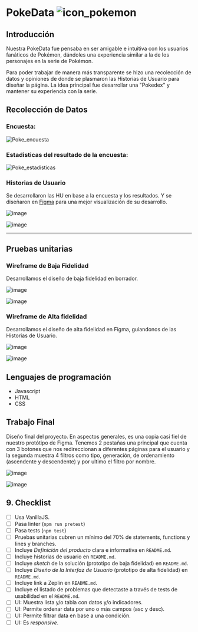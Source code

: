 # PokeData ![icon_pokemon](https://github.com/MeliDlc/DEV007-data-lovers/assets/129780351/04927e2a-ff64-46cd-b47c-0ed51efb4f34)



## Introducción

Nuestra PokeData fue pensaba en ser amigable e intuitiva con los usuarios fanáticos de Pokémon, dándoles una experiencia similar a la de los personajes en la serie de Pokémon.

Para poder trabajar de manera más transparente se hizo una recolección de datos y opiniones de donde se plasmaron las Historias de Usuario para diseñar la página. La idea principal fue desarrollar una "Pokedex" y mantener su experiencia con la serie.

## Recolección de Datos

### Encuesta:

![Poke_encuesta](https://github.com/MeliDlc/DEV007-data-lovers/assets/129780351/275e26a7-a5b2-40b7-88c5-e9054b105d20)

### Estadisticas del resultado de la encuesta:

![Poke_estadisticas](https://github.com/MeliDlc/DEV007-data-lovers/assets/129780351/34e368f1-1195-43a2-8862-ad0638fc00a2)


### Historias de Usuario

Se desarrollaron las HU en base a la encuesta y los resultados. Y se diseñaron en [Figma](https://www.figma.com/file/UHqN04KrCYjeeJR8BEAlXr/Untitled?type=whiteboard&node-id=0%3A1&t=bMkFtyVHZv9LDXB0-1) para una mejor visualización de su desarrollo.

![image](https://github.com/MeliDlc/DEV007-data-lovers/assets/129780351/ba1c84d4-c06e-4004-b658-57967d5fcc26)

![image](https://github.com/MeliDlc/DEV007-data-lovers/assets/129780351/080fa065-a041-461b-b216-3e31e36f599d)



***
## Pruebas unitarias

### Wireframe de Baja Fidelidad

Desarrollamos el diseño de baja fidelidad en borrador.

![image](https://github.com/MeliDlc/DEV007-data-lovers/assets/129780351/e8d839ac-32d0-4114-b5d7-ccdcbe65628f)

![image](https://github.com/MeliDlc/DEV007-data-lovers/assets/129780351/456fe58e-35ba-4ec2-b781-c8bec84ce0bc)


### Wireframe de Alta fidelidad

Desarrollamos el diseño de alta fidelidad en Figma, guiandonos de las Historias de Usuario.

![image](https://github.com/MeliDlc/DEV007-data-lovers/assets/129780351/e38fc285-6e5f-4f16-a278-c497ab776102)

![image](https://github.com/MeliDlc/DEV007-data-lovers/assets/129780351/a0907b5e-6ead-42c4-b109-b976eb1a12fb)


## Lenguajes de programación

* Javascript
* HTML
* CSS

## Trabajo Final

Diseño final del proyecto. En aspectos generales, es una copia casi fiel de nuestro protótipo de Figma. Tenemos 2 
pestañas una principal que cuenta con 3 botones que nos redireccionan a diferentes páginas para el usuario y la segunda 
muestra 4 filtros como tipo, generación, de ordenamiento (ascendente y descendente) y por ultimo el filtro por nombre.

![image](https://github.com/MeliDlc/DEV007-data-lovers/assets/129780351/c9400e2e-b177-4661-8567-267f9ecec398)

![image](https://github.com/MeliDlc/DEV007-data-lovers/assets/129780351/53422d02-200e-4f13-b680-2c72f2f2c1bb)



## 9. Checklist

* [ ] Usa VanillaJS.
* [ ] Pasa linter (`npm run pretest`)
* [ ] Pasa tests (`npm test`)
* [ ] Pruebas unitarias cubren un mínimo del 70% de statements, functions y
  lines y branches.
* [ ] Incluye _Definición del producto_ clara e informativa en `README.md`.
* [ ] Incluye historias de usuario en `README.md`.
* [ ] Incluye _sketch_ de la solución (prototipo de baja fidelidad) en
  `README.md`.
* [ ] Incluye _Diseño de la Interfaz de Usuario_ (prototipo de alta fidelidad)
  en `README.md`.
* [ ] Incluye link a Zeplin en `README.md`.
* [ ] Incluye el listado de problemas que detectaste a través de tests de
  usabilidad en el `README.md`.
* [ ] UI: Muestra lista y/o tabla con datos y/o indicadores.
* [ ] UI: Permite ordenar data por uno o más campos (asc y desc).
* [ ] UI: Permite filtrar data en base a una condición.
* [ ] UI: Es _responsive_.
